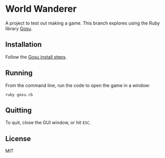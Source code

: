 # World Wanderer

A project to test out making a game. This branch explores using the Ruby library [Gosu](https://github.com/gosu/gosu/).

## Installation

Follow the [Gosu install steps](https://github.com/gosu/gosu/wiki/Getting-Started-on-OS-X).

## Running

From the command line, run the code to open the game in a window:

```
ruby gosu.rb
```

## Quitting

To quit, close the GUI window, or hit `ESC`.

## License

MIT

